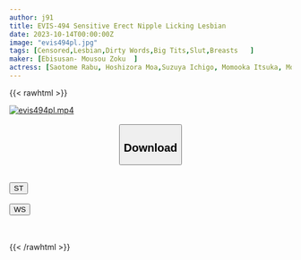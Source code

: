 ```yaml
---
author: j91
title: EVIS-494 Sensitive Erect Nipple Licking Lesbian
date: 2023-10-14T00:00:00Z
image: "evis494pl.jpg"
tags: [Censored,Lesbian,Dirty Words,Big Tits,Slut,Breasts	]
maker: [Ebisusan- Mousou Zoku  ]
actress: [Saotome Rabu, Hoshizora Moa,Suzuya Ichigo, Momooka Itsuka, Mochizuki Ayaka, Kurosaki Saku]
---
```



{{< rawhtml >}}

<div class="video" data-videoid="1a7aVjq2QMheeZP">
    <a href="javascript:;">
        <img src="https://my.j91.asia/posts/evis494pl/evis494pl.jpg" width="WIDTH" height="HEIGHT" alt="evis494pl.mp4" loading="lazy">
    </a>
</div>

<script type="text/javascript" src="https://j91.asia/asset/on-demand-st.js"></script>

<br>
  <link rel="stylesheet" href="https://j91.asia/asset/bs5.css">
  
  <center>
  <button class="btn btn-primary" type="button" data-bs-toggle="collapse" data-bs-target=".multi-collapse" aria-expanded="false" aria-controls="multiCollapseExample1 multiCollapseExample2"><h2>Download</h2></button></center>
</p>
<div class="row">
  <div class="col">
    <div class="collapse multi-collapse" id="multiCollapseExample1">
      <div class="card card-body">
	      	      <br>
<div class="buttons">  
<a href="https://streamtape.to/v/1a7aVjq2QMheeZP"><button class="btn-hover color-3"><i class="fa fa-download"></i> ST</button></a></div>
    </div>
  </div>
</div>
  <div class="col">
    <div class="collapse multi-collapse" id="multiCollapseExample2">
      <div class="card card-body">
	      <br>
<div class="buttons">
    <a href="https://wolfstream.tv/luuc4kxi4ota"><button class="btn-hover color-9"><i class="fa fa-download"></i> WS</button></a></div>
<br><br>
      </div>
    </div>
  </div>
</div>

{{< /rawhtml >}}
